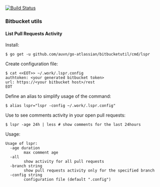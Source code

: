 [![Build Status](https://travis-ci.com/auvn/go-atlassian.svg)](https://travis-ci.com/auvn/go-atlassian)

### Bitbucket utils
#### List Pull Requests Activity

Install:

``` shell
$ go get -u github.com/auvn/go-atlassian/bitbucketutil/cmd/lspr
```

Create configuration file:

``` shell
$ cat <<EOT>> ~/.work/.lspr.config
authtoken: <your generated bitbucket token>
url: https://<your bitbucket host>/rest
EOT
```

Define an alias to simplify usage of the command:

``` shell
$ alias lspr="lspr -config ~/.work/.lspr.config"
```

Use to see comments activity in your open pull requests:

``` shell
$ lspr -age 24h | less # show comments for the last 24hours
```

Usage:

```
Usage of lspr:
  -age duration
        max comment age
  -all
        show activity for all pull requests
  -branch string
        show pull requests activity only for the specified branch
  -config string
        configuration file (default ".config")
```
